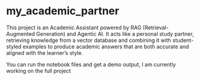 # my_academic_partner

This project is an Academic Assistant powered by RAG (Retrieval-Augmented Generation) and Agentic AI.
It acts like a personal study partner, retrieving knowledge from a vector database and combining it with student-styled examples to produce academic answers that are both accurate and aligned with the learner’s style.

You can run the notebook files and get a demo output, I am currently working on the full project

